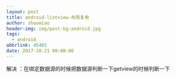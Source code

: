 ```yaml
---
layout: post
title: android-listview-布局复用
author: shaomiao
header-img: img/post-bg-android.jpg
tags:
  - android
abbrlink: 45465
date: 2017-10-21 00:00:00
---
```

解决 ：在绑定数据源的时候把数据源判断一下getview的时候判断一下
